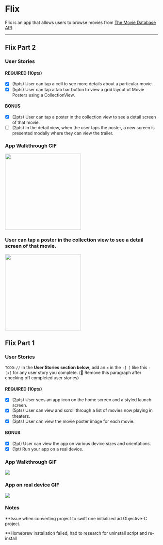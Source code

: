 # Flix

Flix is an app that allows users to browse movies from [The Movie Database API](http://docs.themoviedb.apiary.io/#).

---

## Flix Part 2

### User Stories

#### REQUIRED (10pts)
- [x] (5pts) User can tap a cell to see more details about a particular movie.
- [x] (5pts) User can tap a tab bar button to view a grid layout of Movie Posters using a CollectionView.

#### BONUS
- [x] (2pts) User can tap a poster in the collection view to see a detail screen of that movie.
- [ ] (2pts) In the detail view, when the user taps the poster, a new screen is presented modally where they can view the trailer.

### App Walkthrough GIF


<img src="https://i.imgur.com/YWjQi1l.gif" width=250><br>


### User can tap a poster in the collection view to see a detail screen of that movie.

<img src="https://i.imgur.com/Mp9m57t.gif" width=250><br>




## Flix Part 1

### User Stories
`TODO://` In the **User Stories section below**, add an `x` in the `-[ ]` like this `- [x]` for any user story you complete. (🚫 Remove this paragraph after checking off completed user stories)

#### REQUIRED (10pts)
- [X] (2pts) User sees an app icon on the home screen and a styled launch screen.
- [X] (5pts) User can view and scroll through a list of movies now playing in theaters.
- [X] (3pts) User can view the movie poster image for each movie.

#### BONUS
- [X] (2pt) User can view the app on various device sizes and orientations.
- [X] (1pt) Run your app on a real device.

### App Walkthrough GIF


![](https://i.imgur.com/OFJEXOO.gif)


### App on real device GIF 


![](https://i.imgur.com/U6gGgmS.gif)



### Notes

**Issue when converting project to swift one initialized ad Objective-C project.

**Homebrew installation failed, had to research for uninstall script and re-install
